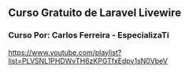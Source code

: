 ## Curso Gratuito de Laravel Livewire

### Curso Por: Carlos Ferreira - EspecializaTi

<a href="https://www.youtube.com/playlist?list=PLVSNL1PHDWvTH6zKPGTfxEdpv1sN0VbeV" target="_blank">
https://www.youtube.com/playlist?list=PLVSNL1PHDWvTH6zKPGTfxEdpv1sN0VbeV
</a>